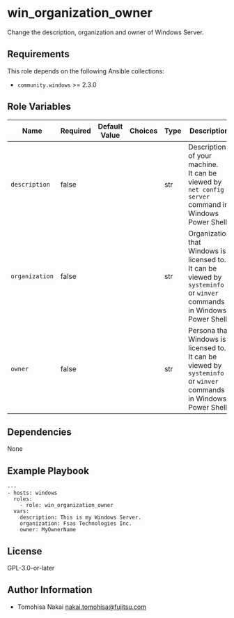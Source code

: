 win_organization_owner
======================

Change the description, organization and owner of Windows Server.

Requirements
------------

This role depends on the following Ansible collections:

- `community.windows` >= 2.3.0

Role Variables
--------------

| Name | Required | Default Value | Choices | Type | Description |
|------|----------|---------------|---------|------|-------------|
| `description` | false | | | str | Description of your machine. <br> It can be viewed by `net config server` command in Windows Power Shell. |
| `organization` | false | | | str | Organization that Windows is licensed to. <br> It can be viewed by `systeminfo` or `winver` commands in Windows Power Shell. |
| `owner` | false | | | str | Persona that Windows is licensed to. <br> It can be viewed by `systeminfo` or `winver` commands in Windows Power Shell. |

Dependencies
------------

None

Example Playbook
----------------

    ---
    - hosts: windows
      roles:
        - role: win_organization_owner
      vars:
        description: This is my Windows Server.
        organization: Fsas Technologies Inc.
        owner: MyOwnerName

License
-------

GPL-3.0-or-later

Author Information
------------------

- Tomohisa Nakai <nakai.tomohisa@fujitsu.com>
